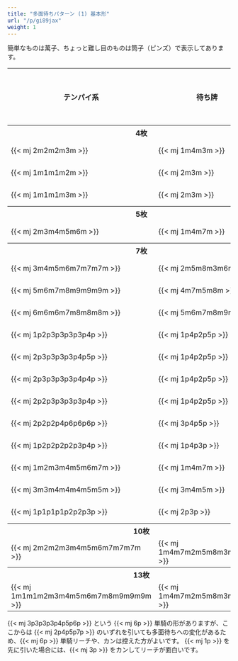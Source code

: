 ```yaml
---
title: "多面待ちパターン (1) 基本形"
url: "/p/gi89jax"
weight: 1
---
```


簡単なものは萬子、ちょっと難し目のものは筒子（ピンズ）で表示してあります。

<table>
  <tr><th style="width: 17em;">テンパイ系</th><th>待ち牌</th><th>待ち牌枚数</th></tr>

  <tr><th colspan="3">4枚</th></tr>
  <tr>
    <td>{{< mj 2m2m2m3m >}}</td>
    <td>{{< mj 1m4m3m >}}</td><td>11枚</td>
  </tr>
  <tr>
    <td>{{< mj 1m1m1m2m >}}</td>
    <td>{{< mj 2m3m >}}</td><td>7枚</td>
  </tr>
  <tr>
    <td>{{< mj 1m1m1m3m >}}</td>
    <td>{{< mj 2m3m >}}</td><td>7枚</td>
  </tr>

  <tr><th colspan="3">5枚</th></tr>
  <tr>
    <td>{{< mj 2m3m4m5m6m >}}</td>
    <td>{{< mj 1m4m7m >}}</td><td>11枚</td>
  </tr>

  <tr><th colspan="3">7枚</th></tr>
  <tr>
    <td>{{< mj 3m4m5m6m7m7m7m >}}</td>
    <td>{{< mj 2m5m8m3m6m >}}</td><td>17枚</td>
  </tr>
  <tr>
    <td>{{< mj 5m6m7m8m9m9m9m >}}</td>
    <td>{{< mj 4m7m5m8m >}}</td><td>13枚</td>
  </tr>
  <tr>
    <td>{{< mj 6m6m6m7m8m8m8m >}}</td>
    <td>{{< mj 5m6m7m8m9m >}}</td><td>13枚</td>
  </tr>
  <tr>
    <td>{{< mj 1p2p3p3p3p3p4p >}}</td>
    <td>{{< mj 1p4p2p5p >}}</td><td>13枚</td>
  </tr>
  <tr>
    <td>{{< mj 2p3p3p3p3p4p5p >}}</td>
    <td>{{< mj 1p4p2p5p >}}</td><td>13枚</td>
  </tr>
  <tr>
    <td>{{< mj 2p3p3p3p3p4p4p >}}</td>
    <td>{{< mj 1p4p2p5p >}}</td><td>13枚</td>
  </tr>
  <tr>
    <td>{{< mj 2p2p3p3p3p3p4p >}}</td>
    <td>{{< mj 1p4p2p5p >}}</td><td>13枚</td>
  </tr>
  <tr>
    <td>{{< mj 2p2p2p4p6p6p6p >}}</td>
    <td>{{< mj 3p4p5p >}}</td><td>11枚</td>
  </tr>
  <tr>
    <td>{{< mj 1p2p2p2p2p3p4p >}}</td>
    <td>{{< mj 1p4p3p >}}</td><td>9枚</td>
  </tr>
  <tr>
    <td>{{< mj 1m2m3m4m5m6m7m >}}</td>
    <td>{{< mj 1m4m7m >}}</td><td>9枚</td>
  </tr>
  <tr>
    <td>{{< mj 3m3m4m4m4m5m5m >}}</td>
    <td>{{< mj 3m4m5m >}}</td><td>5枚</td>
  </tr>
  <tr>
    <td>{{< mj 1p1p1p1p2p2p3p >}}</td>
    <td>{{< mj 2p3p >}}</td><td>5枚</td>
  </tr>

  <tr><th colspan="3">10枚</th></tr>
  <tr>
    <td>{{< mj 2m2m2m3m4m5m6m7m7m7m >}}</td>
    <td>{{< mj 1m4m7m2m5m8m3m6m >}}</td><td>22枚</td>
  </tr>

  <tr><th colspan="3">13枚</th></tr>
  <tr>
    <td>{{< mj 1m1m1m2m3m4m5m6m7m8m9m9m9m >}}</td>
    <td>{{< mj 1m4m7m2m5m8m3m6m9m >}}</td><td>23枚</td>
  </tr>
</table>

{{< mj 3p3p3p3p4p5p6p >}} という {{< mj 6p >}} 単騎の形がありますが、ここからは {{< mj 2p4p5p7p >}} のいずれを引いても多面待ちへの変化があるため、{{< mj 6p >}} 単騎リーチや、カンは控えた方がよいです。
{{< mj 1p >}} を先に引いた場合には、{{< mj 3p >}} をカンしてリーチが面白いです。

